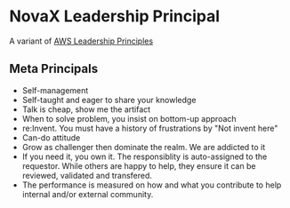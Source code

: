 # NovaX Leadership Principal

A variant of [AWS Leadership Principles](https://www.aboutamazon.com/about-us/leadership-principles)
## Meta Principals
- Self-management
- Self-taught and eager to share your knowledge
- Talk is cheap, show me the artifact
- When to solve problem, you insist on bottom-up approach
- re:Invent. You must have a history of frustrations by "Not invent here"
- Can-do attitude
- Grow as challenger then dominate the realm. We are addicted to it
- If you need it, you own it. The responsiblity is auto-assigned to the requestor. While others are happy to help, they ensure it can be reviewed, validated and transfered.
- The performance is measured on how and what you contribute to help internal and/or external community.
